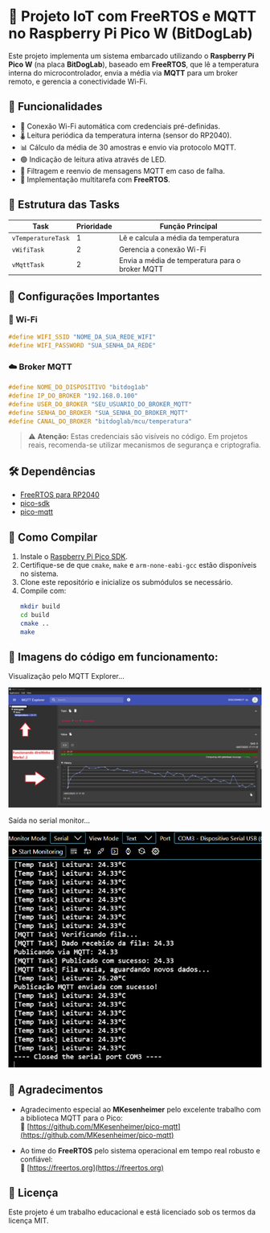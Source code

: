 ﻿
# 📡 Projeto IoT com FreeRTOS e MQTT no Raspberry Pi Pico W (BitDogLab)

Este projeto implementa um sistema embarcado utilizando o **Raspberry Pi Pico W** (na placa **BitDogLab**), baseado em **FreeRTOS**, que lê a temperatura interna do microcontrolador, envia a média via **MQTT** para um broker remoto, e gerencia a conectividade Wi-Fi.

## 🧠 Funcionalidades

- 📶 Conexão Wi-Fi automática com credenciais pré-definidas.
- 🌡️ Leitura periódica da temperatura interna (sensor do RP2040).
- 📊 Cálculo da média de 30 amostras e envio via protocolo MQTT.
- 🟢 Indicação de leitura ativa através de LED.
- 🔁 Filtragem e reenvio de mensagens MQTT em caso de falha.
- 🔄 Implementação multitarefa com **FreeRTOS**.

## 🧱 Estrutura das Tasks

| Task            | Prioridade | Função Principal                                |
|-----------------|------------|--------------------------------------------------|
| `vTemperatureTask` | 1        | Lê e calcula a média da temperatura             |
| `vWifiTask`        | 2        | Gerencia a conexão Wi-Fi                        |
| `vMqttTask`        | 2        | Envia a média de temperatura para o broker MQTT |

## 🔧 Configurações Importantes

### 🔐 Wi-Fi
```c
#define WIFI_SSID "NOME_DA_SUA_REDE_WIFI"
#define WIFI_PASSWORD "SUA_SENHA_DA_REDE"
```

### ☁️ Broker MQTT
```c
#define NOME_DO_DISPOSITIVO "bitdog1ab"
#define IP_DO_BROKER "192.168.0.100"
#define USER_DO_BROKER "SEU_USUARIO_DO_BROKER_MQTT"
#define SENHA_DO_BROKER "SUA_SENHA_DO_BROKER_MQTT"
#define CANAL_DO_BROKER "bitdoglab/mcu/temperatura"
```

> ⚠️ **Atenção:** Estas credenciais são visíveis no código. Em projetos reais, recomenda-se utilizar mecanismos de segurança e criptografia.

## 🛠️ Dependências

- [FreeRTOS para RP2040](https://www.freertos.org)
- [pico-sdk](https://github.com/raspberrypi/pico-sdk)
- [pico-mqtt](https://github.com/MKesenheimer/pico-mqtt)

## 🚀 Como Compilar

1. Instale o [Raspberry Pi Pico SDK](https://github.com/raspberrypi/pico-sdk).
2. Certifique-se de que `cmake`, `make` e `arm-none-eabi-gcc` estão disponíveis no sistema.
3. Clone este repositório e inicialize os submódulos se necessário.
4. Compile com:
   ```bash
   mkdir build
   cd build
   cmake ..
   make
   ```

## 📡 Imagens do código em funcionamento:

Visualização pelo MQTT Explorer...

![MQTT history](images/01-works.png)


Saída no serial monitor...

![Serial monitor](images/02-serial_monitor.png)


## 🙏 Agradecimentos

- Agradecimento especial ao **MKesenheimer** pelo excelente trabalho com a biblioteca MQTT para o Pico:  
  🔗 [https://github.com/MKesenheimer/pico-mqtt](https://github.com/MKesenheimer/pico-mqtt)

- Ao time do **FreeRTOS** pelo sistema operacional em tempo real robusto e confiável:  
  🔗 [https://freertos.org](https://freertos.org)

## 📄 Licença

Este projeto é um trabalho educacional e está licenciado sob os termos da licença MIT.

